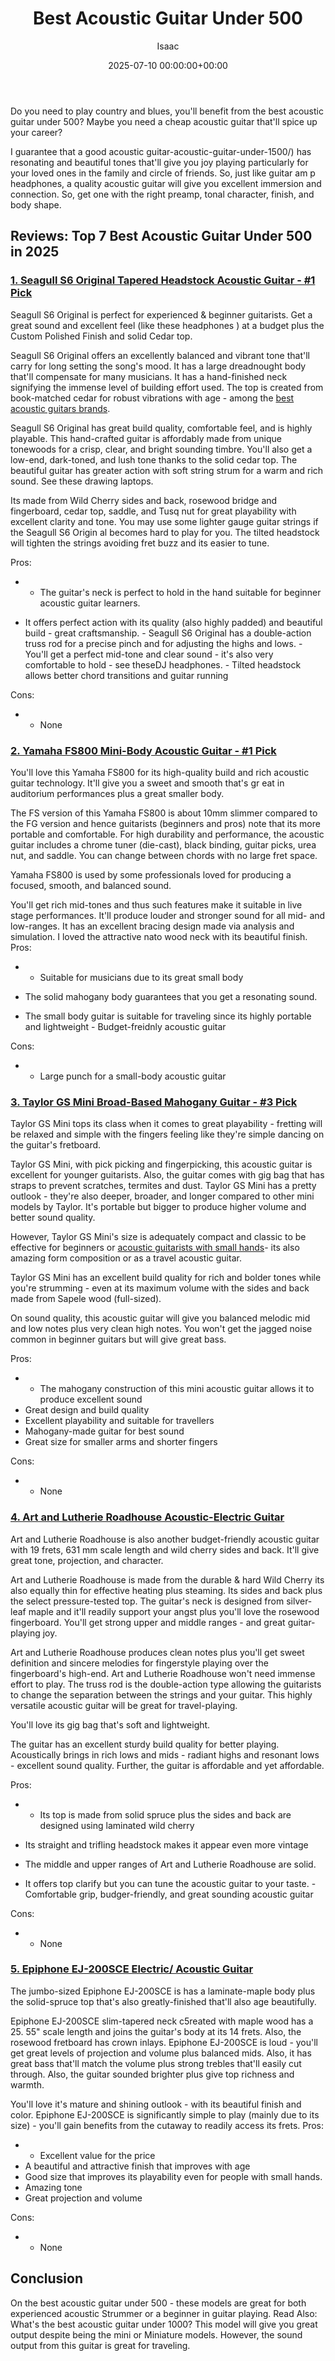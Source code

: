 ﻿---
title: Best Acoustic Guitar Under 500
description: Do you need to play country and blues, you'll benefit from the best acoustic guitar under 500? Maybe you need a cheap acoustic guitar that'll spice up your...
slug: /best-acoustic-guitar-under-500/
date: 2025-07-10 00:00:00+00:00
lastmod: 2025-07-10 00:00:00+03:00
author: Isaac
categories:
- Acoustic Guitars
tags:
- acoustic-guitars
- best
- acoustic
layout: post
---

Do you need to play country and blues, you'll benefit from the best acoustic guitar under 500? Maybe you need a cheap acoustic guitar that'll spice up your career?

I guarantee that a good acoustic guitar-acoustic-guitar-under-1500/) has resonating and beautiful tones that'll give you joy playing particularly for your loved ones in the family and circle of friends. So, just like guitar am p headphones, a quality acoustic guitar will give you excellent immersion and connection. So, get one with the right preamp, tonal character, finish, and body shape.

##  Reviews: Top 7 Best Acoustic Guitar Under 500 in 2025

###  [1. Seagull S6 Original Tapered Headstock Acoustic Guitar - #1 Pick](https://www.amazon.com/dp/B07D8ZT7P6/?tag=p-policy-20)

Seagull S6 Original is perfect for experienced & beginner guitarists. Get a great sound and excellent feel (like these headphones ) at a budget plus the Custom Polished Finish and solid Cedar top.

Seagull S6 Original offers an excellently balanced and vibrant tone that'll carry for long setting the song's mood. It has a large dreadnought body that'll compensate for many musicians. It has a hand-finished neck signifying the immense level of building effort used. The top is created from book-matched cedar for robust vibrations with age - among the [best acoustic guitars brands](https://pestpolicy.com/best-acoustic-guitar-under-2000/).

Seagull S6 Original has great build quality, comfortable feel, and is highly playable. This hand-crafted guitar is affordably made from unique tonewoods for a crisp, clear, and bright sounding timbre. You'll also get a low-end, dark-toned, and lush tone thanks to the solid cedar top. The beautiful guitar has greater action with soft string strum for a warm and rich sound. See these drawing laptops.

Its made from Wild Cherry sides and back, rosewood bridge and fingerboard, cedar top, saddle, and Tusq nut for great playability with excellent clarity and tone. You may use some lighter gauge guitar strings if the Seagull S6 Origin al becomes hard to play for you. The tilted headstock will tighten the strings avoiding fret buzz and its easier to tune.


Pros:
- - The guitar's neck is perfect to hold in the hand suitable for beginner acoustic guitar learners.


- It offers perfect action with its quality (also highly padded) and beautiful build - great craftsmanship. - Seagull S6 Original has a double-action truss rod for a precise pinch and for adjusting the highs and lows. - You'll get a perfect mid-tone and clear sound - it's also very comfortable to hold - see theseDJ headphones. - Tilted headstock allows better chord transitions and guitar running


Cons:
- - None



###  [2. Yamaha FS800 Mini-Body Acoustic Guitar - #1 Pick](https://www.amazon.com/dp/B01E4QTYL6/?tag=p-policy-20)

You'll love this Yamaha FS800 for its high-quality build and rich acoustic guitar technology. It'll give you a sweet and smooth that's gr eat in auditorium performances plus a great smaller body.

The FS version of this Yamaha FS800 is about 10mm slimmer compared to the FG version and hence guitarists (beginners and pros) note that its more portable and comfortable. For high durability and performance, the acoustic guitar includes a chrome tuner (die-cast), black binding, guitar picks, urea nut, and saddle. You can change between chords with no large fret space.

Yamaha FS800 is used by some professionals loved for producing a focused, smooth, and balanced sound.

You'll get rich mid-tones and thus such features make it suitable in live stage performances. It'll produce louder and stronger sound for all mid- and low-ranges. It has an excellent bracing design made via analysis and simulation. I loved the attractive nato wood neck with its beautiful finish. 
Pros:
- - Suitable for musicians due to its great small body
- The solid mahogany body guarantees that you get a resonating sound.


- The small body guitar is suitable for traveling since its highly portable and lightweight - Budget-freidnly acoustic guitar


Cons:
- - Large punch for a small-body acoustic guitar



###  [3. Taylor GS Mini Broad-Based Mahogany Guitar - #3 Pick](https://www.amazon.com/dp/B007IVUOXM/?tag=p-policy-20)

Taylor GS Mini tops its class when it comes to great playability - fretting will be relaxed and simple with the fingers feeling like they're simple dancing on the guitar's fretboard.

Taylor GS Mini, with pick picking and fingerpicking, this acoustic guitar is excellent for younger guitarists. Also, the guitar comes with gig bag that has straps to prevent scratches, termites and dust. Taylor GS Mini has a pretty outlook - they're also deeper, broader, and longer compared to other mini models by Taylor. It's portable but bigger to produce higher volume and better sound quality.

However, Taylor GS Mini's size is adequately compact and classic to be effective for beginners or [acoustic guitarists with small hands](https://pestpolicy.com/best-acoustic-guitar-for-small-hands/)- its also amazing form composition or as a travel acoustic guitar.

Taylor GS Mini has an excellent build quality for rich and bolder tones while you're strumming - even at its maximum volume with the sides and back made from Sapele wood (full-sized).

On sound quality, this acoustic guitar will give you balanced melodic mid and low notes plus very clean high notes. You won't get the jagged noise common in beginner guitars but will give great bass.


Pros:
- - The mahogany construction of this mini acoustic guitar allows it to produce excellent sound
- Great design and build quality
- Excellent playability and suitable for travellers
- Mahogany-made guitar for best sound
- Great size for smaller arms and shorter fingers



Cons:
- - None



###  [4. Art and Lutherie Roadhouse Acoustic-Electric Guitar](https://www.amazon.com/dp/B01N4GXGH6/?tag=p-policy-20)

Art and Lutherie Roadhouse is also another budget-friendly acoustic guitar with 19 frets, 631 mm scale length and wild cherry sides and back. It'll give great tone, projection, and character.

Art and Lutherie Roadhouse is made from the durable & hard Wild Cherry its also equally thin for effective heating plus steaming. Its sides and back plus the select pressure-tested top. The guitar's neck is designed from silver-leaf maple and it'll readily support your angst plus you'll love the rosewood fingerboard. You'll get strong upper and middle ranges - and great guitar-playing joy.

Art and Lutherie Roadhouse produces clean notes plus you'll get sweet definition and sincere melodies for fingerstyle playing over the fingerboard's high-end. Art and Lutherie Roadhouse won't need immense effort to play. The truss rod is the double-action type allowing the guitarists to change the separation between the strings and your guitar. This highly versatile acoustic guitar will be great for travel-playing.

You'll love its gig bag that's soft and lightweight.

The guitar has an excellent sturdy build quality for better playing. Acoustically brings in rich lows and mids - radiant highs and resonant lows - excellent sound quality. Further, the guitar is affordable and yet affordable.


Pros:
- - Its top is made from solid spruce plus the sides and back are designed using laminated wild cherry
- Its straight and trifling headstock makes it appear even more vintage
- The middle and upper ranges of Art and Lutherie Roadhouse are solid.


- It offers top clarify but you can tune the acoustic guitar to your taste. - Comfortable grip, budger-friendly, and great sounding acoustic guitar


Cons:
- - None



###  [5. Epiphone EJ-200SCE Electric/ Acoustic Guitar](https://www.amazon.com/dp/B0002F6PKC/?tag=p-policy-20)

The jumbo-sized Epiphone EJ-200SCE is has a laminate-maple body plus the solid-spruce top that's also greatly-finished that'll also age beautifully.

Epiphone EJ-200SCE slim-tapered neck c5reated with maple wood has a 25. 55" scale length and joins the guitar's body at its 14 frets. Also, the rosewood fretboard has crown inlays. Epiphone EJ-200SCE is loud - you'll get great levels of projection and volume plus balanced mids. Also, it has great bass that'll match the volume plus strong trebles that'll easily cut through. Also, the guitar sounded brighter plus give top richness and warmth.

You'll love it's mature and shining outlook - with its beautiful finish and color. Epiphone EJ-200SCE is significantly simple to play (mainly due to its size) - you'll gain benefits from the cutaway to readily access its frets. 
Pros:
- - Excellent value for the price
- A beautiful and attractive finish that improves with age
- Good size that improves its playability even for people with small hands.
- Amazing tone
- Great projection and volume



Cons:
- - None



##  Conclusion

On the best acoustic guitar under 500 - these models are great for both experienced acoustic Strummer or a beginner in guitar playing. Read Also: What's the best acoustic guitar under 1000? This model will give you great output despite being the mini or Miniature models. However, the sound output from this guitar is great for traveling.


